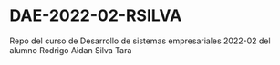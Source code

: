 # DAE-2022-02-RSILVA
Repo del curso de Desarrollo de sistemas empresariales 2022-02 del alumno Rodrigo Aidan Silva Tara

